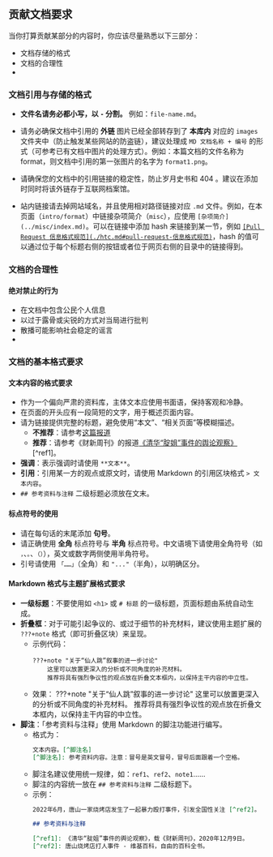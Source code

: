 ## 贡献文档要求

当你打算贡献某部分的内容时，你应该尽量熟悉以下三部分：

-   文档存储的格式
-   文档的合理性
-   

### 文档引用与存储的格式

-   **文件名请务必都小写，以 `-` 分割。** 例如：`file-name.md`。

-   请务必确保文档中引用的 **外链** 图片已经全部转存到了 **本库内** 对应的 `images` 文件夹中（防止触发某些网站的防盗链），建议处理成 `MD 文档名称 + 编号` 的形式（可参考已有文档中图片的处理方式）。例如：本篇文档的文件名称为 format，则文档中引用的第一张图片的名字为 `format1.png`。

-   请确保您的文档中的引用链接的稳定性，防止岁月史书和 404 。建议在添加时同时将该外链存于互联网档案馆。

-   站内链接请去掉网站域名，并且使用相对路径链接对应 `.md` 文件。例如，在本页面（`intro/format`）中链接杂项简介（`misc`），应使用 `[杂项简介](../misc/index.md)`。可以在链接中添加 hash 来链接到某一节，例如 [`[Pull Request 信息格式规范](./htc.md#pull-request-信息格式规范)`](./htc.md#pull-request-信息格式规范)，hash 的值可以通过位于每个标题右侧的按钮或者位于网页右侧的目录中的链接得到。


### 文档的合理性


#### 绝对禁止的行为

-   在文档中包含公民个人信息
-   以过于露骨或尖锐的方式对当局进行批判
-   散播可能影响社会稳定的谣言
-   



### 文档的基本格式要求

#### 文本内容的格式要求

-   作为一个偏向严肃的资料库，主体文本应使用书面语，保持客观和冷静。
-   在页面的开头应有一段简短的文字，用于概述页面内容。
-   请为链接提供完整的标题，避免使用“本文”、“相关页面”等模糊描述。
    -   **不推荐**：请参考[这篇报道](https://...)
    -   **推荐**：请参考《财新周刊》的报道[《清华“腚姐”事件的舆论观察》](https://...)[^ref1]。
-   **强调**：表示强调时请使用 `**文本**`。
-   **引用**：引用某一方的观点或原文时，请使用 Markdown 的引用区块格式 `> 文本内容`。
-   `## 参考资料与注释` 二级标题必须放在文末。

#### 标点符号的使用

-   请在每句话的末尾添加 **句号**。
-   请正确使用 **全角** 标点符号与 **半角** 标点符号。中文语境下请使用全角符号（如 `，`、`。`、`（）`），英文或数字两侧使用半角符号。
-   引号请使用 `「……」`（全角）和 ` "..." `（半角），以明确区分。

#### Markdown 格式与主题扩展格式要求

-   **一级标题**：不要使用如 `<h1>` 或 `# 标题` 的一级标题，页面标题由系统自动生成。
-   **折叠框**：对于可能引起争议的、或过于细节的补充材料，建议使用主题扩展的 `???+note` 格式（即可折叠区块）来呈现。
    -   示例代码：
        ```text
        ???+note "关于“仙人跳”叙事的进一步讨论"
            这里可以放置更深入的分析或不同角度的补充材料。
            推荐将具有强烈争议性的观点放在折叠文本框内，以保持主干内容的中立性。
        ```
    -   效果：
        ???+note "关于“仙人跳”叙事的进一步讨论"
            这里可以放置更深入的分析或不同角度的补充材料。
            推荐将具有强烈争议性的观点放在折叠文本框内，以保持主干内容的中立性。
-   **脚注**：「参考资料与注释」使用 Markdown 的脚注功能进行编写。
    -   格式为：
        ```markdown
        文本内容。[^脚注名]
        [^脚注名]: 参考资料内容。注意：冒号是英文冒号，冒号后面跟着一个空格。
        ```
    -   脚注名建议使用统一规律，如：`ref1`、`ref2`、`note1`……
    -   脚注的内容统一放在 `## 参考资料与注释` 二级标题下。
    -   示例：
        ```markdown
        2022年6月，唐山一家烧烤店发生了一起暴力殴打事件，引发全国性关注 [^ref2]。

        ## 参考资料与注释

        [^ref1]: 《清华“腚姐”事件的舆论观察》，载《财新周刊》，2020年12月9日。
        [^ref2]: 唐山烧烤店打人事件 - 维基百科，自由的百科全书。
        ```
